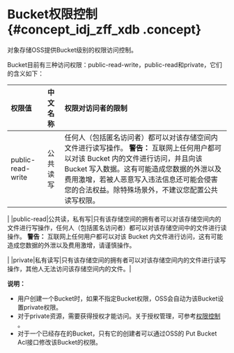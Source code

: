 # Bucket权限控制 {#concept_idj_zff_xdb .concept}

对象存储OSS提供Bucket级别的权限访问控制。

Bucket目前有三种访问权限：public-read-write，public-read和private，它们的含义如下：

|权限值|中文名称|权限对访问者的限制|
|:--|:---|:--------|
|public-read-write|公共读写|任何人（包括匿名访问者）都可以对该存储空间内文件进行读写操作。 **警告：** 互联网上任何用户都可以对该 Bucket 内的文件进行访问，并且向该 Bucket 写入数据。这有可能造成您数据的外泄以及费用激增，若被人恶意写入违法信息还可能会侵害您的合法权益。除特殊场景外，不建议您配置公共读写权限。

 |
|public-read|公共读，私有写|只有该存储空间的拥有者可以对该存储空间内的文件进行写操作，任何人（包括匿名访问者）都可以对该存储空间中的文件进行读操作。 **警告：** 互联网上任何用户都可以对该 Bucket 内文件进行访问，这有可能造成您数据的外泄以及费用激增，请谨慎操作。

 |
|private|私有读写|只有该存储空间的拥有者可以对该存储空间内的文件进行读写操作，其他人无法访问该存储空间内的文件。|

**说明：** 

-   用户创建一个Bucket时，如果不指定Bucket权限，OSS会自动为该Bucket设置private权限。
-   对于private资源，需要获得授权才能访问。关于授权管理，可参考[权限控制](../../../../cn.zh-CN/开发指南/权限控制/权限控制概述.md#) 。
-   对于一个已经存在的Bucket，只有它的创建者可以通过OSS的 Put Bucket Acl接口修改该Bucket的权限。

